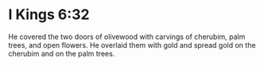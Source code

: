 # I Kings 6:32

He covered the two doors of olivewood with carvings of cherubim, palm trees, and open flowers. He overlaid them with gold and spread gold on the cherubim and on the palm trees.
